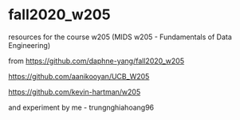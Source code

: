 # fall2020_w205
resources for the course w205 (MIDS w205 - Fundamentals of Data Engineering) 

from https://github.com/daphne-yang/fall2020_w205 

https://github.com/aanikooyan/UCB_W205

https://github.com/kevin-hartman/w205



and experiment by me - trungnghiahoang96
